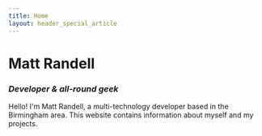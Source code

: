 ```yaml
---
title: Home
layout: header_special_article
---
```


# Matt Randell

### *Developer & all-round geek*

Hello! I'm Matt Randell, a multi-technology developer based in the Birmingham area.
This website contains information about myself and my projects.
